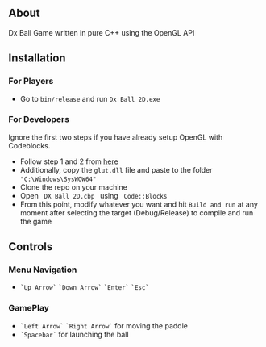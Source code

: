 ## About
Dx Ball Game written in pure C++ using the OpenGL API

## Installation
<h3> For Players </h3>
<ul>
  <li> Go to <code>bin/release</code> and run <code>Dx Ball 2D.exe</code> </li>
</ul>
<h3> For Developers </h3>
Ignore the first two steps if you have already setup OpenGL with Codeblocks.
<p></p>
<ul>
  <li> Follow step 1 and 2 from <a href="https://github.com/user/repo/blob/branch/other_file.md"> here </a> </li>
  <li> Additionally, copy the <code>glut.dll</code> file and paste to the folder <code>"C:\Windows\SysWOW64"</code> </li>
  <li> Clone the repo on your machine </li>
  <li> Open <code> DX Ball 2D.cbp </code> using <code> Code::Blocks </code> </li>
  <li> From this point, modify whatever you want and hit <code>Build and run</code> at any moment after selecting the target (Debug/Release) to compile and run the game
</ul>

## Controls
<h3> Menu Navigation </h3>
<ul>
  <li> <code>`Up Arrow`</code> <code>`Down Arrow`</code> <code>`Enter`</code> <code>`Esc`</code> </li>
</ul>
<h3> GamePlay </h3>
<ul>
  <li> <code>`Left Arrow`</code> <code>`Right Arrow`</code> for moving the paddle </li>
  <li> <code>`Spacebar`</code> for launching the ball </li>
</ul>
